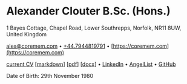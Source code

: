 # Alexander Clouter B.Sc. (Hons.)

1 Bayes Cottage, Chapel Road, Lower Southrepps, Norfolk, NR11 8UW, United Kingdom

[alex@coremem.com](mailto:alexv@coremem.com) • [+44.7944819791](tel:+447944819791) • [https://coremem.com](https://coremem.com)

[current CV](https://digriz.org.uk/curriculum-vitae) [[markdown](https://digriz.org.uk/.cv/cv.md)] [[pdf](https://digriz.org.uk/.cv/cv.pdf)] [[docx](https://digriz.org.uk/.cv/cv.docx)] • [LinkedIn](https://linkedin.com/in/alexanderclouter) • [AngelList](https://angel.co/jimdigriz) • [GitHub](https://github.com/jimdigriz/)

Date of Birth: 29th November 1980
